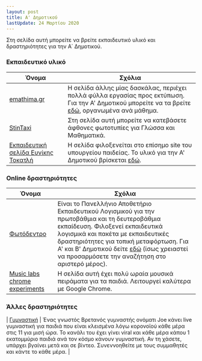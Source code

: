 ```yaml
---
layout: post
title: Α' Δημοτικού
lastUpdate: 24 Μαρτίου 2020
---
```


Στη σελίδα αυτή μπορείτε να βρείτε εκπαιδευτικό υλικό και δραστηριότητες για την Α΄ Δημοτικού.

### Εκπαιδευτικό υλικό

| Όνομα | Σχόλια |
| --- | --- |
| [emathima.gr](https://emathima.gr) | Η σελίδα άλλης μίας δασκάλας, περιέχει πολλά φύλλα εργασίας προς εκτύπωση. Για την Α' Δημοτικού μπορείτε να τα βρείτε [εδώ](https://emathima.gr/category/%ce%b1-%cf%84%ce%ac%ce%be%ce%b7/), οργανωμένα ανά μάθημα.|
| [StinTaxi](https://www.stintaxi.com) | Στη σελίδα αυτή μπορείτε να κατεβάσετε άφθονες φωτοτυπίες για Γλώσσα και Μαθηματικά. |
| [Εκπαιδευτική σελίδα Ευνίκης Τοκατλή](http://users.sch.gr/evniki) | Η σελίδα φιλοξενείται στο επίσημο site του υπουργείου παιδείας. Το υλικό για την Α' Δημοτικού βρίσκεται [εδώ](http://users.sch.gr/evniki/protasis.htm). |

### Online δραστηριότητες

| Όνομα | Σχόλια |
| --- | --- |
| [Φωτόδεντρο](http://photodentro.edu.gr) | Είναι το Πανελλήνιο Αποθετήριο Εκπαιδευτικού Λογισμικού για την πρωτοβάθμια και τη δευτεροβάθμια εκπαίδευση. Φιλοξενεί εκπαιδευτικά λογισμικά και πακέτα με εκπαιδευτικές δραστηριότητες για τοπική μεταφόρτωση. Για Α' και Β' Δημοτικού δείτε [εδώ](http://photodentro.edu.gr/edusoft/simple-search?newQuery=yes#q1=/q2=/q3=2,/q4=6-9,/q5=/sb=1/rd=DESC/rp=10/st=/rq=/rqc=/q6=/q7=/q8=/q11=/q9=/q10=/q13=/q14=/q15=/q12=/ergo=) (ίσως χρειαστεί να προσαρμόσετε την αναζήτηση στο αριστερό μέρος). |
| [Music labs chrome experiments](https://musiclab.chromeexperiments.com/) | Η σελίδα αυτή έχει πολύ ωραία μουσικά πειράματα για τα παιδιά. Λειτουργεί καλύτερα με Google Chrome. |

### Άλλες δραστηριότητες

| [Γυμναστική](https://www.youtube.com/user/thebodycoach1/featured) | Ένας γνωστός Βρετανός γυμναστής ονόματι Joe κάνει live γυμναστική για παιδιά που είναι κλεισμένα λόγω κορονοϊού κάθε μέρα στις 11 για μισή ώρα. Το κανάλι του έχει γίνει viral και κάθε μέρα κάπου 1 εκατομμύριο παιδιά ανά τον κόσμο κάνουν γυμναστική. Αν τη χάσετε, υπάρχει βγαίνει μετά και σε βίντεο. Συνεννοηθείτε με τους συμμαθητές και κάντε το κάθε μέρα. |
